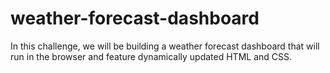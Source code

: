 # weather-forecast-dashboard
In this challenge, we will be building a weather forecast dashboard that will run in the browser and feature dynamically updated HTML and CSS.

